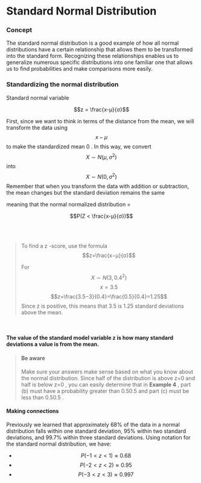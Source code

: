 
# Standard Normal Distribution

### Concept

The standard normal distribution is a good example of how all normal distributions have a certain relationship that allows them to be transformed into the standard form. Recognizing these relationships enables us to generalize  numerous specific distributions into one familiar one that allows us to find probabilities and make comparisons more easily.

### Standardizing the normal distribution

Standard normal variable

$$z = \frac{x-μ}{σ}$$

First, since we want to think in terms of the distance from the mean, we will transform the data using $$x-μ$$ to make the standardized mean 0 . In this way, we convert $$X∼N(μ,σ^2)$$ into$$ X∼N(0,σ^2)$$ Remember that when you transform the data with addition or subtraction, the mean changes but the standard deviation remains the same

meaning that the normal normalized distribution = 

$$P(Z < \frac{x-μ}{σ})$$

<br>
<br>


>To find a z -score, use the formula $$z=\frac{x−μ}{σ}$$ 
>
>For
>$$X \sim N(3, 0.4^2)$$ 
>$$x=3.5$$
>$$z=\frac{3.5−3}{0.4}=\frac{0.5}{0.4}=1.25$$ Since z is positive, this means that 3.5 is 1.25 standard deviations above the mean.

<br>

#### The value of the standard model variable z is how many standard deviations a value is from the mean.



> #### Be aware
>Make sure your answers make sense based on what you know about the normal distribution. Since half of the distribution is above z=0 and half is below z=0 , you can easily determine that in **Example 4** , part (b) must have a probability greater than 0.50.5 and part (c) must be less than 0.50.5 .




#### Making connections

Previously we learned that approximately 68% of the data in a normal distribution falls within one standard deviation, 95% within two standard deviations, and 99.7% within three standard deviations. Using notation for the standard normal distribution, we have:

-   $$P(−1<z<1)≈0.68$$
-   $$P(−2<z<2)≈0.95$$
-   $$P(−3<z<3)≈0.997$$


